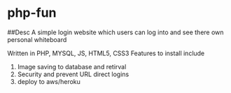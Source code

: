 # php-fun

##Desc
A simple login website which users can log into and see there own personal whiteboard

Written in PHP, MYSQL, JS, HTML5, CSS3
Features to install include 
1. Image saving to database and retirval 
2. Security and prevent URL direct logins
3. deploy to aws/heroku
